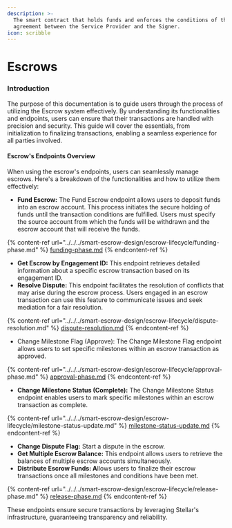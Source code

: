 ```yaml
---
description: >-
  The smart contract that holds funds and enforces the conditions of the
  agreement between the Service Provider and the Signer.
icon: scribble
---
```


# Escrows

### Introduction

The purpose of this documentation is to guide users through the process of utilizing the Escrow system effectively. By understanding its functionalities and endpoints, users can ensure that their transactions are handled with precision and security. This guide will cover the essentials, from initialization to finalizing transactions, enabling a seamless experience for all parties involved.

#### Escrow's Endpoints Overview

When using the escrow's endpoints, users can seamlessly manage escrows. Here's a breakdown of the functionalities and how to utilize them effectively:

* **Fund Escrow:** The Fund Escrow endpoint allows users to deposit funds into an escrow account. This process initiates the secure holding of funds until the transaction conditions are fulfilled. Users must specify the source account from which the funds will be withdrawn and the escrow account that will receive the funds.&#x20;

{% content-ref url="../../../smart-escrow-design/escrow-lifecycle/funding-phase.md" %}
[funding-phase.md](../../../smart-escrow-design/escrow-lifecycle/funding-phase.md)
{% endcontent-ref %}

* **Get Escrow by Engagement ID:** This endpoint retrieves detailed information about a specific escrow transaction based on its engagement ID.
* **Resolve Dispute:** This endpoint facilitates the resolution of conflicts that may arise during the escrow process. Users engaged in an escrow transaction can use this feature to communicate issues and seek mediation for a fair resolution.

{% content-ref url="../../../smart-escrow-design/escrow-lifecycle/dispute-resolution.md" %}
[dispute-resolution.md](../../../smart-escrow-design/escrow-lifecycle/dispute-resolution.md)
{% endcontent-ref %}

* Change Milestone Flag (Approve): The Change Milestone Flag endpoint allows users to set specific milestones within an escrow transaction as approved.&#x20;

{% content-ref url="../../../smart-escrow-design/escrow-lifecycle/approval-phase.md" %}
[approval-phase.md](../../../smart-escrow-design/escrow-lifecycle/approval-phase.md)
{% endcontent-ref %}

* **Change Milestone Status (Complete):** The Change Milestone Status endpoint enables users to mark specific milestones within an escrow transaction as complete.&#x20;

{% content-ref url="../../../smart-escrow-design/escrow-lifecycle/milestone-status-update.md" %}
[milestone-status-update.md](../../../smart-escrow-design/escrow-lifecycle/milestone-status-update.md)
{% endcontent-ref %}

* **Change Dispute Flag:** Start a dispute in the escrow.
* **Get Multiple Escrow Balance:** This endpoint allows users to retrieve the balances of multiple escrow accounts simultaneously.&#x20;
* **Distribute Escrow Funds: A**llows users to finalize their escrow transactions once all milestones and conditions have been met.

{% content-ref url="../../../smart-escrow-design/escrow-lifecycle/release-phase.md" %}
[release-phase.md](../../../smart-escrow-design/escrow-lifecycle/release-phase.md)
{% endcontent-ref %}

These endpoints ensure secure transactions by leveraging Stellar's infrastructure, guaranteeing transparency and reliability.
